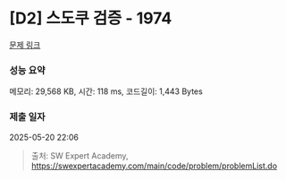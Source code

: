 # [D2] 스도쿠 검증 - 1974 

[문제 링크](https://swexpertacademy.com/main/code/problem/problemDetail.do?contestProbId=AV5Psz16AYEDFAUq) 

### 성능 요약

메모리: 29,568 KB, 시간: 118 ms, 코드길이: 1,443 Bytes

### 제출 일자

2025-05-20 22:06



> 출처: SW Expert Academy, https://swexpertacademy.com/main/code/problem/problemList.do